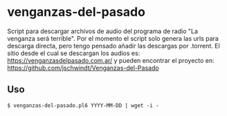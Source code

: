 # venganzas-del-pasado

Script para descargar archivos de audio del programa de radio "La venganza será terrible".
Por el momento el script solo genera las urls para descarga directa, pero tengo pensado añadir
las descargas por .torrent.
El sitio desde el cual se descargan los audios es: https://venganzasdelpasado.com.ar/ y
pueden encontrar el proyecto en: https://github.com/jschwindt/Venganzas-del-Pasado

## Uso

```
$ venganzas-del-pasado.pl6 YYYY-MM-DD | wget -i -
```
